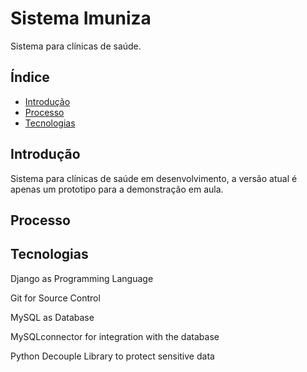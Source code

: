 # Sistema Imuniza

Sistema para clínicas de saúde.

## Índice

- [Introdução](#Introdução)
- [Processo](#Processo)
- [Tecnologias](#Tecnologias)

## Introdução
Sistema para clínicas de saúde em desenvolvimento, a versão atual é apenas um prototipo para a demonstração em aula.

## Processo



## Tecnologias

Django as Programming Language

Git for Source Control

MySQL as Database

MySQLconnector for integration with the database

Python Decouple Library to protect sensitive data
